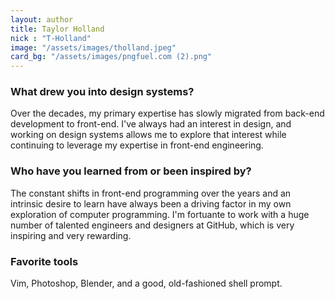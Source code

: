 ```yaml
---
layout: author
title: Taylor Holland
nick : "T-Holland"
image: "/assets/images/tholland.jpeg"
card_bg: "/assets/images/pngfuel.com (2).png"
---
```


### What drew you into design systems?

Over the decades, my primary expertise has slowly migrated from back-end development to front-end. I've always had an interest in design, and working on design systems allows me to explore that interest while continuing to leverage my expertise in front-end engineering.

### Who have you learned from or been inspired by?

The constant shifts in front-end programming over the years and an intrinsic desire to learn have always been a driving factor in my own exploration of computer programming. I'm fortuante to work with a huge number of talented engineers and designers at GitHub, which is very inspiring and very rewarding.

### Favorite tools

Vim, Photoshop, Blender, and a good, old-fashioned shell prompt.